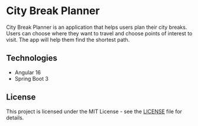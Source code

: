 # City Break Planner

City Break Planner is an application that helps users plan their city breaks. Users can choose where they want to travel and choose points of interest to visit. The app will help them find the shortest path.

## Technologies

- Angular 16
- Spring Boot 3

## License

This project is licensed under the MIT License - see the [LICENSE](LICENSE) file for details.
